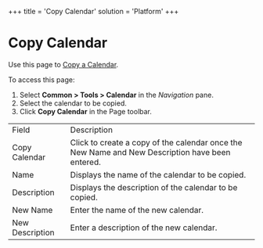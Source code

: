 +++
title = 'Copy Calendar'
solution = 'Platform'
+++

# Copy Calendar

<div class="use">

Use this page to [Copy a Calendar](../Use_Cases/Copy_a_Calendar).

</div>

To access this page:

1.  Select <span style="font-weight: bold;">Common \> Tools \>
    Calendar</span> in the
    <span style="font-style: italic;">Navigation</span> pane.
2.  Select the calendar to be copied.
3.  Click <span style="font-weight: bold;">Copy Calendar</span> in the
    Page
toolbar.

|                 |                                                                                                 |
| --------------- | ----------------------------------------------------------------------------------------------- |
| Field           | Description                                                                                     |
| Copy Calendar   | Click to create a copy of the calendar once the New Name and New Description have been entered. |
| Name            | Displays the name of the calendar to be copied.                                                 |
| Description     | Displays the description of the calendar to be copied.                                          |
| New Name        | Enter the name of the new calendar.                                                             |
| New Description | Enter a description of the new calendar.                                                        |
